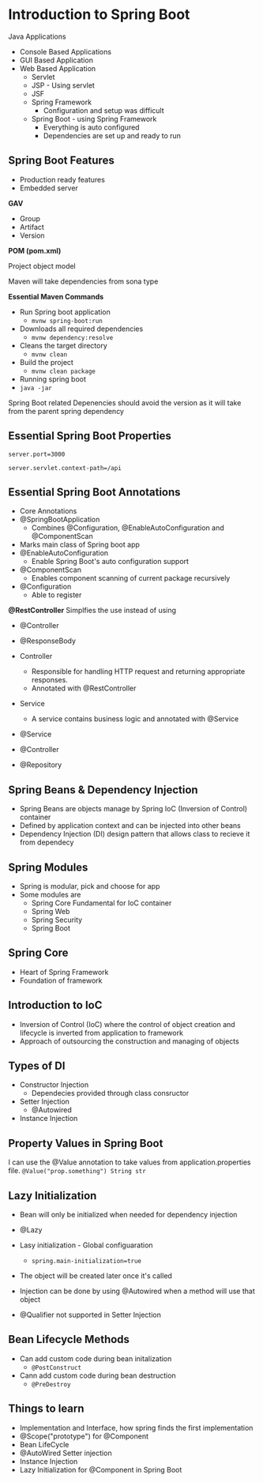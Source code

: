# Introduction to Spring Boot

Java Applications

- Console Based Applications
- GUI Based Application
- Web Based Application
  - Servlet
  - JSP - Using servlet
  - JSF
  - Spring Framework
    - Configuration and setup was difficult
  - Spring Boot - using Spring Framework
    - Everything is auto configured
    - Dependencies are set up and ready to run

## Spring Boot Features

- Production ready features
- Embedded server


**GAV**

- Group
- Artifact
- Version

**POM (pom.xml)**

Project object model

Maven will take dependencies from sona type

**Essential Maven Commands**

- Run Spring boot application
  - `mvnw spring-boot:run`
- Downloads all required dependencies
  - `mvnw dependency:resolve`
- Cleans the target directory
  - `mvnw clean`
- Build the project
  - `mvnw clean package`
- Running spring boot
- `java -jar `

Spring Boot related Depenencies should avoid the version as it will take from the parent spring dependency

## Essential Spring Boot Properties

```properties
server.port=3000

server.servlet.context-path=/api
```

## Essential Spring Boot Annotations

- Core Annotations
- @SpringBootApplication
  - Combines @Configuration, @EnableAutoConfiguration and @ComponentScan
- Marks main class of Spring boot app
- @EnableAutoConfiguration
  - Enable Spring Boot's auto configuration support
- @ComponentScan
  - Enables component scanning of current package recursively
- @Configuration
  - Able to register

**@RestController**
Simplfies the use instead of using

- @Controller
- @ResponseBody

- Controller
    - Responsible for handling HTTP request and returning appropriate responses.
    - Annotated with @RestController
- Service
  - A service contains business logic and annotated with @Service


- @Service
- @Controller
- @Repository

## Spring Beans & Dependency Injection

- Spring Beans are objects manage by Spring IoC (Inversion of Control) container
- Defined by application context and can be injected into other beans
- Dependency Injection (DI) design pattern that allows class to recieve it from dependecy

## Spring Modules

- Spring is modular, pick and choose for app
- Some modules are
  - Spring Core Fundamental for IoC container
  - Spring Web
  - Spring Security
  - Spring Boot

## Spring Core

- Heart of Spring Framework
- Foundation of framework

## Introduction to IoC

- Inversion of Control (IoC) where the control of object creation and lifecycle is inverted from application to framework
- Approach of outsourcing  the construction and managing of objects

## Types of DI

- Constructor Injection
  - Dependecies provided through class consructor
- Setter Injection
  - @Autowired
- Instance Injection

## Property Values in Spring Boot

I can use the @Value annotation to take values from application.properties file.
`@Value("prop.something") String str`


## Lazy Initialization

- Bean will only be initialized when needed for dependency injection
- @Lazy
- Lasy initialization - Global configuaration
  - `spring.main-initialization=true`
- The object will be created later once it's called

- Injection can be done by using @Autowired when a method will use that object
- @Qualifier not supported in Setter Injection

## Bean Lifecycle Methods

- Can add custom code during bean initalization
  - `@PostConstruct`
- Cann add custom code during bean destruction
  - `@PreDestroy`





## Things to learn

- Implementation and Interface, how spring finds the first implementation
- @Scope("prototype") for @Component
- Bean LifeCycle
- @AutoWired Setter injection
- Instance Injection
- Lazy Initialization for @Component in Spring Boot